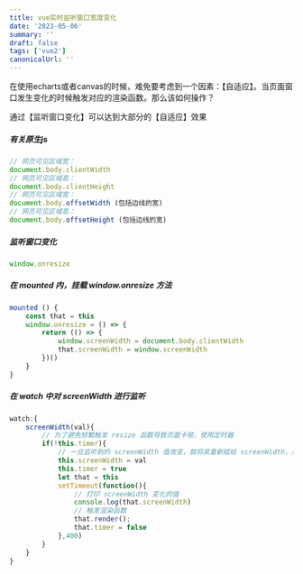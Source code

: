```yaml
---
title: vue实时监听窗口宽度变化
date: '2023-05-06'
summary: ''
draft: false
tags: ['vue2']
canonicalUrl: ''
---
```


在使用echarts或者canvas的时候，难免要考虑到一个因素：【自适应】。当页面窗口发生变化的时候触发对应的渲染函数。那么该如何操作？

通过【监听窗口变化】可以达到大部分的【自适应】效果

##### 有关原生js

```js
// 网页可见区域宽：
document.body.clientWidth
// 网页可见区域高：
document.body.clientHeight
// 网页可见区域宽：
document.body.offsetWidth (包括边线的宽)
// 网页可见区域高：
document.body.offsetHeight (包括边线的宽)
```

##### 监听窗口变化

```js
window.onresize
```

##### 在 mounted 内，挂载 window.onresize 方法

```js
mounted () {
    const that = this
    window.onresize = () => {
        return (() => {
            window.screenWidth = document.body.clientWidth
            that.screenWidth = window.screenWidth
        })()
    }
}
```

##### 在 watch 中对 screenWidth 进行监听

```js
watch:{
    screenWidth(val){
        // 为了避免频繁触发 resize 函数导致页面卡顿，使用定时器
        if(!this.timer){
            // 一旦监听到的 screenWidth 值改变，就将其重新赋给 screenWidth，并触发对应的渲染函数
            this.screenWidth = val
            this.timer = true
            let that = this
            setTimeout(function(){
                // 打印 screenWidth 变化的值
                console.log(that.screenWidth)
                // 触发渲染函数
                that.render();
                that.timer = false
            },400)
        }
    }
}
```